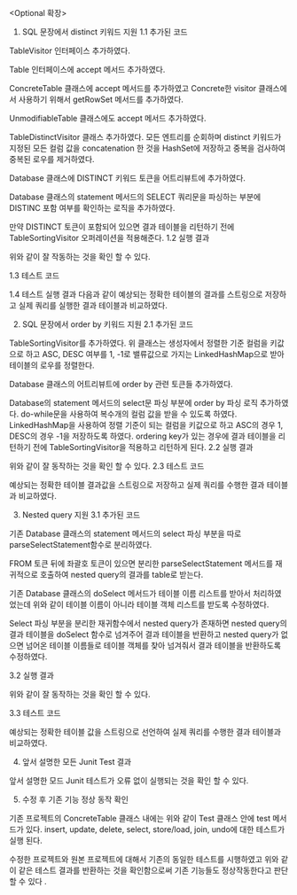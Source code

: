 <Optional 확장>
1. SQL 문장에서 distinct 키워드 지원
1.1 추가된 코드
 
TableVisitor 인터페이스 추가하였다.
 
Table 인터페이스에 accept 메서드 추가하였다.
 
ConcreteTable 클래스에 accept 메서드를 추가하였고 Concrete한 visitor 클래스에서 사용하기 위해서  getRowSet 메서드를 추가하였다.
 
UnmodifiableTable 클래스에도 accept 메서드 추가하였다.
 
TableDistinctVisitor 클래스 추가하였다. 모든 엔트리를 순회하며 distinct 키워드가 지정된 모든 컬럼 값을 concatenation 한 것을 HashSet에 저장하고 중복을 검사하여 중복된 로우를 제거하였다.
 
Database 클래스에 DISTINCT 키워드 토큰을 어트리뷰트에 추가하였다.
 
Database 클래스의 statement 메서드의 SELECT 쿼리문을 파싱하는 부분에 DISTINC 포함 여부를 확인하는 로직을 추가하였다.
 
만약 DISTINCT 토큰이 포함되어 있으면 결과 테이블을 리턴하기 전에 TableSortingVisitor 오퍼레이션을 적용해준다.
1.2 실행 결과
 
위와 같이 잘 작동하는 것을 확인 할 수 있다.







1.3 테스트 코드
 
1.4 테스트 실행 결과
다음과 같이 예상되는 정확한 테이블의 결과를 스트링으로 저장하고 실제 쿼리를 실행한 결과 테이블과 비교하였다.





2. SQL 문장에서 order by 키워드 지원
2.1 추가된 코드
 
TableSortingVisitor를 추가하였다. 위 클래스는 생성자에서 정렬한 기준 컬럼을 키값으로 하고 ASC, DESC 여부를 1, -1로 밸류값으로 가지는  LinkedHashMap으로 받아 테이블의 로우를 정렬한다.
 
Database 클래스의 어트리뷰트에 order by 관련 토큰들 추가하였다.
 
Database의 statement 메서드의 select문 파싱 부분에 order by 파싱 로직 추가하였다. do-while문을 사용하여 복수개의 컬럼 값을 받을 수 있도록 하였다. LinkedHashMap을 사용하여 정렬 기준이 되는 컬럼을 키값으로 하고 ASC의 경우 1, DESC의 경우 -1을 저장하도록 하였다. 
ordering key가 있는 경우에 결과 테이블을 리턴하기 전에 TableSortingVisitor을 적용하고 리턴하게 된다.
2.2 실행 결과
 
위와 같이 잘 동작하는 것을 확인 할 수 있다.
2.3 테스트 코드
 
예상되는 정확한 테이블 결과값을 스트링으로 저장하고 실제 쿼리를 수행한 결과 테이블과 비교하였다.




3. Nested query 지원
3.1 추가된 코드
 
기존 Database 클래스의 statement 메서드의 select 파싱 부분을 따로 parseSelectStatement함수로 분리하였다.
 
FROM 토큰 뒤에 좌괄호 토큰이 있으면 분리한 parseSelectStatement 메서드를 재귀적으로 호출하여 nested query의 결과를 table로 받는다.
 
기존 Database 클래스의 doSelect 메서드가 테이블 이름 리스트를 받아서 처리하였었는데 위와 같이 테이블 이름이 아니라 테이블 객체 리스트를 받도록 수정하였다.
 
Select 파싱 부분을 분리한 재귀함수에서 nested query가 존재하면 nested query의 결과 테이블을 doSelect 함수로 넘겨주어 결과 테이블을 반환하고 nested query가 없으면 넘어온 테이블 이름들로 테이블 객체를 찾아 넘겨줘서 결과 테이블을 반환하도록 수정하였다.


3.2 실행 결과
 
위와 같이 잘 동작하는 것을 확인 할 수 있다.





3.3 테스트 코드
 
예상되는 정확한 테이블 값을 스트링으로 선언하여 실제 쿼리를 수행한 결과 테이블과 비교하였다.

4. 앞서 설명한 모든 Junit Test 결과
 
앞서 설명한 모드 Junit 테스트가 오류 없이 실행되는 것을 확인 할 수 있다.


















5. 수정 후 기존 기능 정상 동작 확인
 
기존 프로젝트의 ConcreteTable 클래스 내에는 위와 같이 Test 클래스 안에 test 메서드가 있다. insert, update, delete, select, store/load, join, undo에 대한 테스트가 실행 된다.

 
수정한 프로젝트와 원본 프로젝트에 대해서 기존의 동일한 테스트를 시행하였고 위와 같이 같은 테스트 결과를 반환하는 것을 확인함으로써 기존 기능들도 정상작동한다고 판단할 수 있다 .
